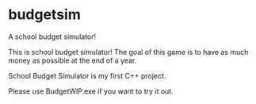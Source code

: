 # budgetsim
A school budget simulator!


This is school budget simulator! The goal of this game is to have as much money as possible at the end of a year.

School Budget Simulator is my first C++ project.


Please use BudgetWIP.exe if you want to try it out.
